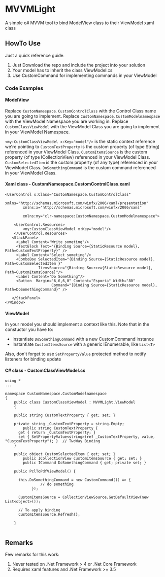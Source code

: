 # MVVMLight
A simple c# MVVM tool to bind ModelView class to their ViewModel xaml class

## HowTo Use
Just a quick reference guide:
1. Just Download the repo and include the project into your solution
2. Your model has to inherit the class ViewModel.cs
3. Use CustomCommand for implementing commands in your ViewModel

### Code Examples

#### ModelView
Replace `CustomNamespace.CustomControlClass` with the Control Class name you are going to implement.
Replace `CustomNamespace.CustomModelnamespace` with the ViewModel Namespace you are working in.
Replace `CustomClassViewModel` with the ViewModel Class you are going to implement in your ViewModel Namespace.

`<my:CustomClassViewModel x:Key="model"/>` is the static context reference we're pointing to
`CustomTextProperty` is the custom property (of type String) referenced in your ViewModel Class.
`CustomItemsSource` is the custom property (of type ICollectionView) referenced in your ViewModel Class.
`CustomSelectedItem` is the custom property (of any type) referenced in your ViewModel Class.
`DoSomethingCommand` is the custom command referenced in your ViewModel Class.

#### Xaml class - CustomNamespace.CustomControlClass.xaml
```
<UserControl x:Class="CustomNamespace.CustomControlClass"
        xmlns="http://schemas.microsoft.com/winfx/2006/xaml/presentation"
        xmlns:x="http://schemas.microsoft.com/winfx/2006/xaml"
        
        xmlns:my="clr-namespace:CustomNamespace.CustomModelnamespace">

    <UserControl.Resources>
        <my:CustomClassViewModel x:Key="model"/>
    </UserControl.Resources>
   <StackPanel>
     <Label Content="Write someting"/>
     <TextBlock Text="{Binding Source={StaticResource model}, Path=CustomTextProperty}" />
     <Label Content="Select someting"/>
     <ComboBox SelectedItem="{Binding Source={StaticResource model}, Path=CustomSelectedItem }"
               ItemsSource="{Binding Source={StaticResource model}, Path=CustomItemsSource}"/>     
     <Label Content="Do Something"/>
     <Button  Margin="6,0,6,0" Content="Esporta" Width="80"
                     Command="{Binding Source={StaticResource model}, Path=DoSomethingCommand}" />
   
   </StackPanel>
</Window> 
```

#### ViewModel 
In your model you should implement a context like this.
Note that in the constuctor you have to:
* Instantiate `DoSomethingCommand` with a new CustomCommand instance
* Instantiate `CustomItemsSource` with a generic IEnumerable, like `List<T>`

Also, don't forget to use `SetPropertyValue` protected method to notify listeners for binding update

#### C# class - CustomClassViewModel.cs

```
using *
...

namespace CustomNamespace.CustomModelnamespace
{
	public class CustomClassViewModel : MVVMLight.ViewModel
	{

    public string CustomTextProperty { get; set; }
    
    private string _CustomTextProperty = string.Empty;
		public string CustomTextProperty { 
      get { return _CustomTextProperty; }       
      set { SetPropertyValue<string>(ref _CustomTextProperty, value, "CustomTextProperty"); }  // TwoWay Binding
    }
    
    public object CustomSelectedItem { get; set; }    
		public ICollectionView CustomItemsSource { get; set; }
		public ICommand DoSomethingCommand { get; private set; }
    
    public PclToPdfViewModel() {
    
      this.DoSomethingCommand = new CustomCommand(() => {
				// do something 
			});
      
      CustomItemsSource = CollectionViewSource.GetDefaultView(new List<object>());
      
      // To apply binding
      CustomItemsSource.Refresh();
      
    }
    
```

## Remarks
Few remarks for this work:
1. Never tested on .Net Framework > 4 or .Net Core Framework
2. Requires xaml features and .Net Framework >= 3.5

